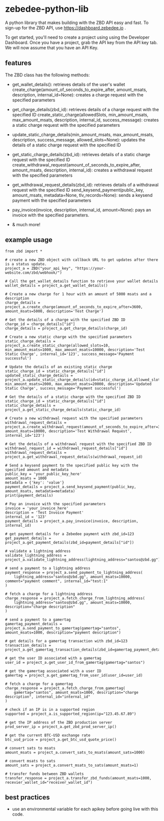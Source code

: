 # zebedee-python-lib
A python library that makes building with the ZBD API easy and fast. To sign-up for the ZBD API, use https://dashboard.zebedee.io .

To get started, you'll need to create a project using using the Developer Dashboard. Once you have a project, grab the API key from the API key tab. We will now assume that you have an API Key.

## features
The ZBD class has the following methods:

- get_wallet_details(): retrieves details of the user's wallet
create_charge(amount_of_seconds_to_expire_after, amount_msats, description, internal_id=None): creates a charge request with the specified parameters

- get_charge_details(zbd_id): retrieves details of a charge request with the specified ID
create_static_charge(allowedSlots, min_amount_msats, max_amount_msats, description, internal_id, success_message): creates a static charge request with the specified parameters

- update_static_charge_details(min_amount_msats, max_amount_msats, description, success_message, allowed_slots=None): updates the details of a static charge request with the specified ID

- get_static_charge_details(zbd_id): retrieves details of a static charge request with the specified ID
create_withdrawal_request(amount_of_seconds_to_expire_after, amount_msats, description, internal_id): creates a withdrawal request with the specified parameters

- get_withdrawal_request_details(zbd_id): retrieves details of a withdrawal request with the specified ID
send_keysend_payment(public_key, amount_msats, metadata=None, tlv_records=None): sends a keysend payment with the specified parameters

- pay_invoice(invoice, description, internal_id, amount=None): pays an invoice with the specified parameters.

- & much more!

## example usage
```
from zbd import *

# create a new ZBD object with callback URL to get updates after there is a status update.
project_a = ZBD("your_api_key", "https://your-website.com/zbd/webhook/")

# Call the get_wallet_details function to retrieve your wallet details
wallet_details = project_a.get_wallet_details()

# Create a new charge for 1 hour with an amount of 5000 msats and a description
charge_details = project_a.create_charge(amount_of_seconds_to_expire_after=3600, amount_msats=5000, description='Test Charge')

# Get the details of a charge with the specified ZBD ID
charge_id = charge_details["id"]
charge_details = project_a.get_charge_details(charge_id)

# Create a new static charge with the specified parameters
static_charge_details = project_a.create_static_charge(allowed_slots=10, min_amount_msats=1000, max_amount_msats=10000, description='Test Static Charge', internal_id='123', success_message='Payment successful')

# Update the details of an existing static charge
static_charge_id = static_charge_details["id"]
updated_static_charge_details = project_a.update_static_charge_details(id=static_charge_id,allowed_slots=None, min_amount_msats=2000, max_amount_msats=20000, description='Updated Static Charge', success_message='Payment successful')

# Get the details of a static charge with the specified ZBD ID
static_charge_id = static_charge_details["id"]
static_charge_details = project_a.get_static_charge_details(static_charge_id)

# Create a new withdrawal request with the specified parameters
withdrawal_request_details = project_a.create_withdrawal_request(amount_of_seconds_to_expire_after=3600, amount_msats=10000, description='Test Withdrawal Request', internal_id='123')

# Get the details of a withdrawal request with the specified ZBD ID
withdrawal_request_id = withdrawal_request_details["id"]
withdrawal_request_details = project_a.get_withdrawal_request_details(withdrawal_request_id)

# Send a keysend payment to the specified public key with the specified amount and metadata
public_key = 'your_public_key_here'
amount_msats = 1000
metadata = {'key': 'value'}
payment_details = project_a.send_keysend_payment(public_key, amount_msats, metadata=metadata)
print(payment_details)

# Pay an invoice with the specified parameters
invoice = 'your_invoice_here'
description = 'Test Invoice Payment'
internal_id = '123'
payment_details = project_a.pay_invoice(invoice, description, internal_id)

# get payment details for a Zebedee payment with zbd_id=123
get_payment_details = project_a.get_payment_details(zbd_id=payment_details["id"])

# validate a lightning address
validate_lightning_address = project_a.validate_lightning_address(lightning_address="santos@zbd.gg")

# send a payment to a lightning address
payment_response = project_a.send_payment_to_lightning_address(
    lightning_address="santos@zbd.gg", amount_msats=10000, comment="payment comment", internal_id="test:1"
)

# fetch a charge for a lightning address
charge_response = project_a.fetch_charge_from_lightning_address(
    lightning_address="santos@zbd.gg", amount_msats=10000, description="charge description"
)

# send a payment to a gamertag
gamertag_payment_details = project_a.send_payment_to_gamertag(gamertag="santos", amount_msats=1000, description="payment description")

# get details for a gamertag transaction with zbd_id=123
transaction_details = project_a.get_gamertag_transaction_details(zbd_id=gamertag_payment_details["transactionId"])

# get the user ID associated with a gamertag
user_id = project_a.get_user_id_from_gamertag(gamertag="santos")

# get the gamertag associated with a user ID
gamertag = project_a.get_gamertag_from_user_id(user_id=user_id)

# fetch a charge for a gamertag
charge_response = project_a.fetch_charge_from_gamertag(
    gamertag="santos", amount_msats=1000, description="charge description", internal_id="internal_id"
)

# check if an IP is in a supported region
supported = project_a.is_supported_region(ip="123.45.67.89")

# get the IP address of the ZBD production server
prod_server_ip = project_a.get_zbd_prod_server_ip()

# get the current BTC-USD exchange rate
btc_usd_price = project_a.get_btc_usd_quote_price()

# convert sats to msats
amount_msats = project_a.convert_sats_to_msats(amount_sats=1000)

# convert msats to sats
amount_sats = project_a.convert_msats_to_sats(amount_msats=1)

# transfer funds between ZBD wallets
transfer_response = project_a.transfer_zbd_funds(amount_msats=1000, recevier_wallet_id="receiver_wallet_id")
```

## best practices

- use an environmental variable for each apikey before going live with this code. 